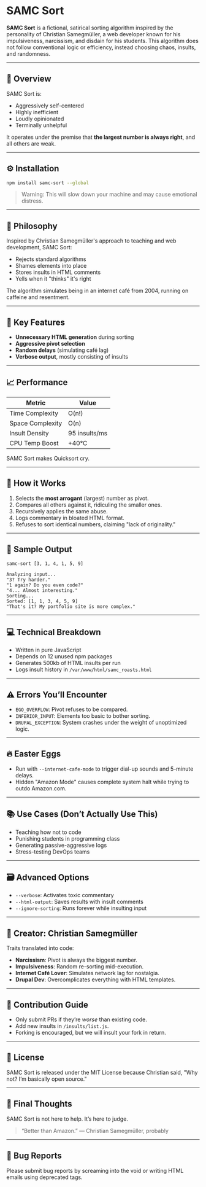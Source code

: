 
# SAMC Sort

**SAMC Sort** is a fictional, satirical sorting algorithm inspired by the personality of Christian Samegmüller, a web developer known for his impulsiveness, narcissism, and disdain for his students. This algorithm does not follow conventional logic or efficiency, instead choosing chaos, insults, and randomness.

---

## 📌 Overview

SAMC Sort is:

- Aggressively self-centered
- Highly inefficient
- Loudly opinionated
- Terminally unhelpful

It operates under the premise that **the largest number is always right**, and all others are weak.

---

## ⚙️ Installation

```bash
npm install samc-sort --global
```

> Warning: This will slow down your machine and may cause emotional distress.

---

## 🧠 Philosophy

Inspired by Christian Samegmüller's approach to teaching and web development, SAMC Sort:

- Rejects standard algorithms
- Shames elements into place
- Stores insults in HTML comments
- Yells when it "thinks" it's right

The algorithm simulates being in an internet café from 2004, running on caffeine and resentment.

---

## 🚨 Key Features

- **Unnecessary HTML generation** during sorting
- **Aggressive pivot selection**
- **Random delays** (simulating café lag)
- **Verbose output**, mostly consisting of insults

---

## 📈 Performance

| Metric           | Value         |
|------------------|---------------|
| Time Complexity  | O(n!)         |
| Space Complexity | O(n)          |
| Insult Density   | 95 insults/ms |
| CPU Temp Boost   | +40°C         |

SAMC Sort makes Quicksort cry.

---

## 🧪 How it Works

1. Selects the **most arrogant** (largest) number as pivot.
2. Compares all others against it, ridiculing the smaller ones.
3. Recursively applies the same abuse.
4. Logs commentary in bloated HTML format.
5. Refuses to sort identical numbers, claiming "lack of originality."

---

## 💬 Sample Output

```bash
samc-sort [3, 1, 4, 1, 5, 9]
```

```
Analyzing input...
"3? Try harder."
"1 again? Do you even code?"
"4... Almost interesting."
Sorting...
Sorted: [1, 1, 3, 4, 5, 9]
"That's it? My portfolio site is more complex."
```

---

## 💻 Technical Breakdown

- Written in pure JavaScript
- Depends on 12 unused npm packages
- Generates 500kb of HTML insults per run
- Logs insult history in `/var/www/html/samc_roasts.html`

---

## ⚠️ Errors You’ll Encounter

- `EGO_OVERFLOW`: Pivot refuses to be compared.
- `INFERIOR_INPUT`: Elements too basic to bother sorting.
- `DRUPAL_EXCEPTION`: System crashes under the weight of unoptimized logic.

---

## 🔥 Easter Eggs

- Run with `--internet-cafe-mode` to trigger dial-up sounds and 5-minute delays.
- Hidden "Amazon Mode" causes complete system halt while trying to outdo Amazon.com.

---

## 📚 Use Cases (Don’t Actually Use This)

- Teaching how not to code
- Punishing students in programming class
- Generating passive-aggressive logs
- Stress-testing DevOps teams

---

## 🗃️ Advanced Options

- `--verbose`: Activates toxic commentary
- `--html-output`: Saves results with insult comments
- `--ignore-sorting`: Runs forever while insulting input

---

## 🧌 Creator: Christian Samegmüller

Traits translated into code:

- **Narcissism**: Pivot is always the biggest number.
- **Impulsiveness**: Random re-sorting mid-execution.
- **Internet Café Lover**: Simulates network lag for nostalgia.
- **Drupal Dev**: Overcomplicates everything with HTML templates.

---

## 🤝 Contribution Guide

- Only submit PRs if they’re *worse* than existing code.
- Add new insults in `/insults/list.js`.
- Forking is encouraged, but we will insult your fork in return.

---

## 📄 License

SAMC Sort is released under the MIT License because Christian said, "Why not? I’m basically open source."

---

## 🧠 Final Thoughts

SAMC Sort is not here to help. It’s here to judge.

> “Better than Amazon.” — Christian Samegmüller, probably

---

## 🐛 Bug Reports

Please submit bug reports by screaming into the void or writing HTML emails using deprecated tags.

